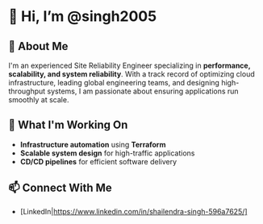 # 👋 Hi, I’m @singh2005

## 🚀 About Me
I'm an experienced Site Reliability Engineer specializing in **performance, scalability, and system reliability**. With a track record of optimizing cloud infrastructure, leading global engineering teams, and designing high-throughput systems, I am passionate about ensuring applications run smoothly at scale.

## 💼 What I'm Working On
- **Infrastructure automation** using **Terraform**
- **Scalable system design** for high-traffic applications
- **CD/CD pipelines** for efficient software delivery

## 📫 Connect With Me
- [LinkedIn|https://www.linkedin.com/in/shailendra-singh-596a7625/]
<!---
singh2005/singh2005 is a ✨ special ✨ repository because its `README.md` (this file) appears on your GitHub profile.
You can click the Preview link to take a look at your changes.
--->
